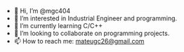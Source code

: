 - 👋 Hi, I’m @mgc404
- 👀 I’m interested in Industrial Engineer and programming.
- 🌱 I’m currently learning C/C++
- 💞️ I’m looking to collaborate on programming projects.
- 📫 How to reach me: mateugc26@gmail.com

<!---
mgc404/mgc404 is a ✨ special ✨ repository because its `README.md` (this file) appears on your GitHub profile.
You can click the Preview link to take a look at your changes.
--->
